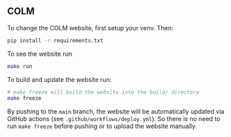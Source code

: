 ## COLM

To change the COLM website, first setup your venv. Then: 

```bash
pip install -r requirements.txt
```

To see the website run 

```bash
make run
```

To build and update the website run:

```bash
# make freeze will build the website into the build/ directory
make freeze
```

By pushing to the `main` branch, the website will be automatically updated via GitHub actions (see `.github/workflows/deploy.yml`). So there is no need to run `make freeze` before pushing or to upload the website manually.